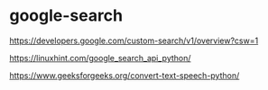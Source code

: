 # google-search

https://developers.google.com/custom-search/v1/overview?csw=1

https://linuxhint.com/google_search_api_python/

https://www.geeksforgeeks.org/convert-text-speech-python/
